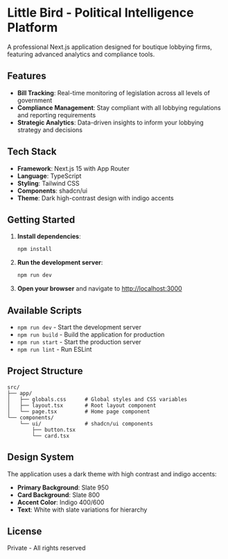 # Little Bird - Political Intelligence Platform

<!-- Latest deployment fix -->

A professional Next.js application designed for boutique lobbying firms, featuring advanced analytics and compliance tools.

## Features

- **Bill Tracking**: Real-time monitoring of legislation across all levels of government
- **Compliance Management**: Stay compliant with all lobbying regulations and reporting requirements  
- **Strategic Analytics**: Data-driven insights to inform your lobbying strategy and decisions

## Tech Stack

- **Framework**: Next.js 15 with App Router
- **Language**: TypeScript
- **Styling**: Tailwind CSS
- **Components**: shadcn/ui
- **Theme**: Dark high-contrast design with indigo accents

## Getting Started

1. **Install dependencies**:
   ```bash
   npm install
   ```

2. **Run the development server**:
   ```bash
   npm run dev
   ```

3. **Open your browser** and navigate to [http://localhost:3000](http://localhost:3000)

## Available Scripts

- `npm run dev` - Start the development server
- `npm run build` - Build the application for production
- `npm run start` - Start the production server
- `npm run lint` - Run ESLint

## Project Structure

```
src/
├── app/
│   ├── globals.css      # Global styles and CSS variables
│   ├── layout.tsx       # Root layout component
│   └── page.tsx         # Home page component
└── components/
    └── ui/              # shadcn/ui components
        ├── button.tsx
        └── card.tsx
```

## Design System

The application uses a dark theme with high contrast and indigo accents:
- **Primary Background**: Slate 950
- **Card Background**: Slate 800  
- **Accent Color**: Indigo 400/600
- **Text**: White with slate variations for hierarchy

## License

Private - All rights reserved